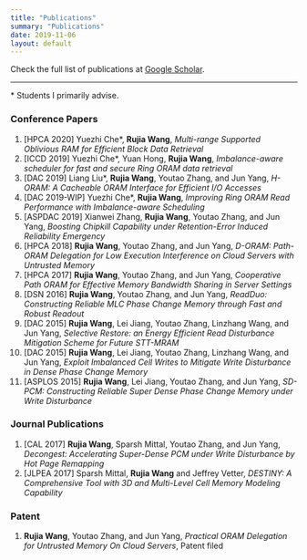 ```yaml
---
title: "Publications"
summary: "Publications"
date: 2019-11-06
layout: default
---
```

Check the full list of publications at [Google Scholar](https://scholar.google.com/citations?user=IbOb-M4AAAAJ&hl=en).

***

\* Students I primarily advise.

### Conference Papers
1. [HPCA 2020] Yuezhi Che\*, __Rujia Wang__,
*Multi-range Supported Oblivious RAM for Efficient Block Data Retrieval* 
1. [ICCD 2019] Yuezhi Che\*, Yuan Hong, __Rujia Wang__,
*Imbalance-aware scheduler for fast and secure Ring ORAM data retrieval*
1. [DAC 2019] Liang Liu\*, __Rujia Wang__, Youtao Zhang, and Jun Yang,
*H-ORAM: A Cacheable ORAM Interface for Efficient I/O Accesses*
1. [DAC 2019-WIP] Yuezhi Che\*, __Rujia Wang__,
*Improving Ring ORAM Read Performance with Imbalance-aware Scheduling*
1. [ASPDAC 2019] Xianwei Zhang, __Rujia Wang__, Youtao Zhang, and Jun Yang,
*Boosting Chipkill Capability under Retention-Error Induced Reliability Emergency*
1. [HPCA 2018] __Rujia Wang__, Youtao Zhang, and Jun Yang,
*D-ORAM: Path-ORAM Delegation for Low Execution Interference on Cloud Servers with Untrusted Memory*
1. [HPCA 2017] __Rujia Wang__, Youtao Zhang, and Jun Yang,
*Cooperative Path ORAM for Effective Memory Bandwidth Sharing in Server Settings*
1. [DSN 2016] __Rujia Wang__, Youtao Zhang, and Jun Yang,
*ReadDuo: Constructing Reliable MLC Phase Change Memory through Fast and Robust Readout*
1. [DAC 2015] __Rujia Wang__, Lei Jiang, Youtao Zhang, Linzhang Wang, and Jun Yang,
*Selective Restore: an Energy Efficient Read Disturbance Mitigation Scheme for Future STT-MRAM*
1. [DAC 2015] __Rujia Wang__, Lei Jiang, Youtao Zhang, Linzhang Wang, and Jun Yang,
*Exploit Imbalanced Cell Writes to Mitigate Write Disturbance in Dense Phase Change Memory*
1. [ASPLOS 2015] __Rujia Wang__, Lei Jiang, Youtao Zhang, and Jun Yang,
*SD-PCM: Constructing Reliable Super Dense Phase Change Memory under Write Disturbance*



### Journal Publications
1. [CAL 2017] __Rujia Wang__, Sparsh Mittal, Youtao Zhang, and Jun Yang,
*Decongest: Accelerating Super-Dense PCM under Write Disturbance by Hot Page Remapping*
1. [JLPEA 2017] Sparsh Mittal, __Rujia Wang__ and Jeffrey Vetter,
*DESTINY: A Comprehensive Tool with 3D and Multi-Level Cell Memory Modeling Capability*


### Patent
1. __Rujia Wang__, Youtao Zhang, and Jun Yang, *Practical ORAM Delegation for Untrusted Memory On Cloud Servers*, Patent filed
